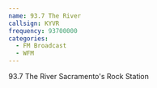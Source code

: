 ```yaml
---
name: 93.7 The River
callsign: KYVR
frequency: 93700000
categories:
  - FM Broadcast
  - WFM
---
```


93.7 The River Sacramento's Rock Station
